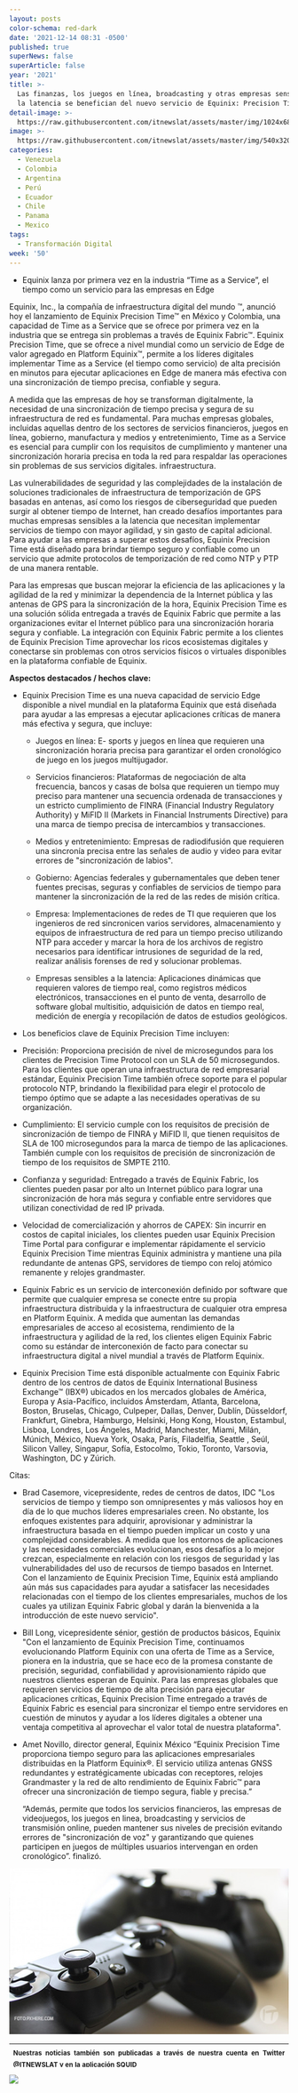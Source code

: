 ```yaml
---
layout: posts
color-schema: red-dark
date: '2021-12-14 08:31 -0500'
published: true
superNews: false
superArticle: false
year: '2021'
title: >-
  Las finanzas, los juegos en línea, broadcasting y otras empresas sensibles a
  la latencia se benefician del nuevo servicio de Equinix: Precision Time
detail-image: >-
  https://raw.githubusercontent.com/itnewslat/assets/master/img/1024x680/Videojuegos-g.jpg
image: >-
  https://raw.githubusercontent.com/itnewslat/assets/master/img/540x320/Videojuegos-p.jpg
categories:
  - Venezuela
  - Colombia
  - Argentina
  - Perú
  - Ecuador
  - Chile
  - Panama
  - Mexico
tags:
  - Transformación Digital
week: '50'
---
```

- Equinix lanza por primera vez en la industria “Time as a Service”, el tiempo como un servicio para las empresas en Edge

Equinix, Inc., la compañía de infraestructura digital del mundo ™, anunció hoy el lanzamiento de Equinix Precision Time™ en México y Colombia, una capacidad de Time as a Service que se ofrece por primera vez en la industria que se entrega sin problemas a través de Equinix Fabric™. Equinix Precision Time, que se ofrece a nivel mundial como un servicio de Edge de valor agregado en Platform Equinix™, permite a los líderes digitales implementar Time as a Service (el tiempo como servicio) de alta precisión en minutos para ejecutar aplicaciones en Edge de manera más efectiva con una sincronización de tiempo precisa, confiable y segura.
 
A medida que las empresas de hoy se transforman digitalmente, la necesidad de una sincronización de tiempo precisa y segura de su infraestructura de red es fundamental. Para muchas empresas globales, incluidas aquellas dentro de los sectores de servicios financieros, juegos en línea, gobierno, manufactura y medios y entretenimiento, Time as a Service es esencial para cumplir con los requisitos de cumplimiento y mantener una sincronización horaria precisa en toda la red para respaldar las operaciones sin problemas de sus servicios digitales. infraestructura.
 
Las vulnerabilidades de seguridad y las complejidades de la instalación de soluciones tradicionales de infraestructura de temporización de GPS basadas en antenas, así como los riesgos de ciberseguridad que pueden surgir al obtener tiempo de Internet, han creado desafíos importantes para muchas empresas sensibles a la latencia que necesitan implementar servicios de tiempo con mayor agilidad, y sin gasto de capital adicional. Para ayudar a las empresas a superar estos desafíos, Equinix Precision Time está diseñado para brindar tiempo seguro y confiable como un servicio que admite protocolos de temporización de red como NTP y PTP de una manera rentable.
 
Para las empresas que buscan mejorar la eficiencia de las aplicaciones y la agilidad de la red y minimizar la dependencia de la Internet pública y las antenas de GPS para la sincronización de la hora, Equinix Precision Time es una solución sólida entregada a través de Equinix Fabric que permite a las organizaciones evitar el Internet público para una sincronización horaria segura y confiable. La integración con Equinix Fabric permite a los clientes de Equinix Precision Time aprovechar los ricos ecosistemas digitales y conectarse sin problemas con otros servicios físicos o virtuales disponibles en la plataforma confiable de Equinix.
 
**Aspectos destacados / hechos clave:**
 
- Equinix Precision Time es una nueva capacidad de servicio Edge disponible a nivel mundial en la plataforma Equinix que está diseñada para ayudar a las empresas a ejecutar aplicaciones críticas de manera más efectiva y segura, que incluye:
 
	- Juegos en línea: E- sports y juegos en línea que requieren una sincronización horaria precisa para garantizar el orden cronológico de juego en los juegos multijugador.

	- Servicios financieros: Plataformas de negociación de alta frecuencia, bancos y casas de bolsa que requieren un tiempo muy preciso para mantener una secuencia ordenada de transacciones y un estricto cumplimiento de FINRA (Financial Industry Regulatory Authority) y MiFID II (Markets in Financial Instruments Directive) para una marca de tiempo precisa de intercambios y transacciones.

	- Medios y entretenimiento: Empresas de radiodifusión que requieren una sincronía precisa entre las señales de audio y video para evitar errores de "sincronización de labios".
 
	- Gobierno: Agencias federales y gubernamentales que deben tener fuentes precisas, seguras y confiables de servicios de tiempo para mantener la sincronización de la red de las redes de misión crítica.

	- Empresa: Implementaciones de redes de TI que requieren que los ingenieros de red sincronicen varios servidores, almacenamiento y equipos de infraestructura de red para un tiempo preciso utilizando NTP para acceder y marcar la hora de los archivos de registro necesarios para identificar intrusiones de seguridad de la red, realizar análisis forenses de red y solucionar problemas.

	- Empresas sensibles a la latencia: Aplicaciones dinámicas que requieren valores de tiempo real, como registros médicos electrónicos, transacciones en el punto de venta, desarrollo de software global multisitio, adquisición de datos en tiempo real, medición de energía y recopilación de datos de estudios geológicos.
 
- Los beneficios clave de Equinix Precision Time incluyen:

 
- Precisión: Proporciona precisión de nivel de microsegundos para los clientes de Precision Time Protocol con un SLA de 50 microsegundos. Para los clientes que operan una infraestructura de red empresarial estándar, Equinix Precision Time también ofrece soporte para el popular protocolo NTP, brindando la flexibilidad para elegir el protocolo de tiempo óptimo que se adapte a las necesidades operativas de su organización.
- Cumplimiento: El servicio cumple con los requisitos de precisión de sincronización de tiempo de FINRA y MiFID II, que tienen requisitos de SLA de 100 microsegundos para la marca de tiempo de las aplicaciones. También cumple con los requisitos de precisión de sincronización de tiempo de los requisitos de SMPTE 2110.
- Confianza y seguridad: Entregado a través de Equinix Fabric, los clientes pueden pasar por alto un Internet público para lograr una sincronización de hora más segura y confiable entre servidores que utilizan conectividad de red IP privada.
- Velocidad de comercialización y ahorros de CAPEX: Sin incurrir en costos de capital iniciales, los clientes pueden usar Equinix Precision Time Portal para configurar e implementar rápidamente el servicio Equinix Precision Time mientras Equinix administra y mantiene una pila redundante de antenas GPS, servidores de tiempo con reloj atómico remanente y relojes grandmaster.

 
- Equinix Fabric es un servicio de interconexión definido por software que permite que cualquier empresa se conecte entre su propia infraestructura distribuida y la infraestructura de cualquier otra empresa en Platform Equinix. A medida que aumentan las demandas empresariales de acceso al ecosistema, rendimiento de la infraestructura y agilidad de la red, los clientes eligen Equinix Fabric como su estándar de interconexión de facto para conectar su infraestructura digital a nivel mundial a través de Platform Equinix.

- Equinix Precision Time está disponible actualmente con Equinix Fabric dentro de los centros de datos de Equinix International Business Exchange™ (IBX®) ubicados en los mercados globales de América, Europa y Asia-Pacífico, incluidos Ámsterdam, Atlanta, Barcelona, Boston, Bruselas, Chicago, Culpeper, Dallas, Denver, Dublín, Düsseldorf, Frankfurt, Ginebra, Hamburgo, Helsinki, Hong Kong, Houston, Estambul, Lisboa, Londres, Los Ángeles, Madrid, Manchester, Miami, Milán, Múnich, México, Nueva York, Osaka, París, Filadelfia, Seattle , Seúl, Silicon Valley, Singapur, Sofía, Estocolmo, Tokio, Toronto, Varsovia, Washington, DC y Zúrich.

Citas:
 
- Brad Casemore, vicepresidente, redes de centros de datos, IDC
	"Los servicios de tiempo y tiempo son omnipresentes y más valiosos hoy en día de lo que muchos líderes empresariales creen. No obstante, los enfoques existentes para adquirir, aprovisionar y administrar la infraestructura basada en el tiempo pueden implicar un costo y una complejidad considerables. A medida que los entornos de aplicaciones y las necesidades comerciales evolucionan, esos desafíos a lo mejor crezcan, especialmente en relación con los riesgos de seguridad y las vulnerabilidades del uso de recursos de tiempo basados en Internet. Con el lanzamiento de Equinix Precision Time, Equinix está ampliando aún más sus capacidades para ayudar a satisfacer las necesidades relacionadas con el tiempo de los clientes empresariales, muchos de los cuales ya utilizan Equinix Fabric global y darán la bienvenida a la introducción de este nuevo servicio".

- Bill Long, vicepresidente sénior, gestión de productos básicos, Equinix
	"Con el lanzamiento de Equinix Precision Time, continuamos evolucionando Platform Equinix con una oferta de Time as a Service, pionera en la industria, que se hace eco de la promesa constante de precisión, seguridad, confiabilidad y aprovisionamiento rápido que nuestros clientes esperan de Equinix. Para las empresas globales que requieren servicios de tiempo de alta precisión para ejecutar aplicaciones críticas, Equinix Precision Time entregado a través de Equinix Fabric es esencial para sincronizar el tiempo entre servidores en cuestión de minutos y ayudar a los líderes digitales a obtener una ventaja competitiva al aprovechar el valor total de nuestra plataforma".

- Amet Novillo, director general, Equinix México
	“Equinix Precision Time proporciona tiempo seguro para las aplicaciones empresariales distribuidas en la Platform Equinix®. El servicio utiliza antenas GNSS redundantes y estratégicamente ubicadas con receptores, relojes Grandmaster y la red de alto rendimiento de Equinix Fabric™ para ofrecer una sincronización de tiempo segura, fiable y precisa.”

	“Además, permite que todos los servicios financieros, las empresas de videojuegos, los juegos en linea, broadcasting y servicios de transmisión online, pueden mantener sus niveles de precisión evitando errores de "sincronización de voz" y garantizando que quienes participen en juegos de múltiples usuarios intervengan en orden cronológico”. finalizó.

![](https://raw.githubusercontent.com/itnewslat/assets/master/img/540x320/Videojuegos-p.jpg)

<table style="height: 42px;" width="569">
<tbody>
<tr>
<td style="text-align: justify;"><sub><strong>Nuestras noticias también son publicadas a través de nuestra cuenta en Twitter <a href="https://twitter.com/itnewslat?lang=es">@ITNEWSLAT</a> y en la aplicación <a href="https://squidapp.co/en/">SQUID</a></strong></sub></td>
</tr>
</tbody>
</table>

<img src="https://tracker.metricool.com/c3po.jpg?hash=56f88a41e39ab42c063cc51676587a04"/>